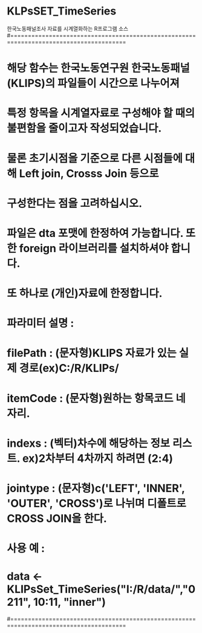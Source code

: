 # KLPsSET_TimeSeries
한국노동패널조사 자료를 시계열화하는 R프로그램 소스
#=======================================================================================
# 해당 함수는 한국노동연구원 한국노동패널(KLIPS)의 파일들이 시간으로 나누어져
# 특정 항목을 시계열자료로 구성해야 할 때의 불편함을 줄이고자 작성되었습니다.
# 물론 초기시점을 기준으로 다른 시점들에 대해 Left join, Crosss Join 등으로 
# 구성한다는 점을 고려하십시오.
# 파일은 dta 포맷에 한정하여 가능합니다. 또한 foreign 라이브러리를 설치하셔야 합니다.
# 또 하나로 (개인)자료에 한정합니다.
# 파라미터 설명 :
#  filePath : (문자형)KLIPS 자료가 있는 실제 경로(ex)C:/R/KLIPs/
#  itemCode : (문자형)원하는 항목코드 네 자리.
#  indexs : (벡터)차수에 해당하는 정보 리스트. ex)2차부터 4차까지 하려면 (2:4)
#  jointype : (문자형)c('LEFT', 'INNER', 'OUTER', 'CROSS')로 나뉘며 디폴트로 CROSS JOIN을 한다.
# 사용 예 : 
# data <- KLIPsSet_TimeSeries("I:/R/data/","0211", 10:11, "inner")
#=======================================================================================
